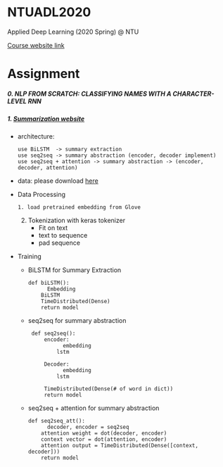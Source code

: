 # NTUADL2020

Applied Deep Learning (2020 Spring) @ NTU

[Course website link](https://www.csie.ntu.edu.tw/~miulab/s108-adl/syllabus?fbclid=IwAR1n5ldKrapBjMc6JV0uUkzU52SSzquBjk1cwh6kPHkS4v0d7TdPiyJm_f4)

# Assignment

  ##### 0. NLP FROM SCRATCH: CLASSIFYING NAMES WITH A CHARACTER-LEVEL RNN
  
  ##### 1. [Summarization website](https://www.csie.ntu.edu.tw/~miulab/s108-adl/A1)
  	
   - architecture:
    		
         use BiLSTM  -> summary extraction
         use seq2seq -> summary abstraction (encoder, decoder implement)
         use seq2seq + attention -> summary abstraction -> (encoder, decoder, attention)
     
   - data: please download [here](https://drive.google.com/drive/folders/1L_ayPqKlm6KmimjTHvheLQgm2EZfajh4)
      	
   - Data Processing
     
     	 1. load pretrained embedding from Glove
       2. Tokenization with keras tokenizer 
          - Fit on text
          - text to sequence
          - pad sequence
          
   - Training
   
     * BiLSTM for Summary Extraction
          
           def biLSTM():
           		 Embedding
               BiLSTM
               TimeDistributed(Dense)
               return model
     
     * seq2seq for summary abstraction
     		
            def seq2seq():
            	encoder:
                	  embedding
                    lstm
                
                Decoder:
                	  embedding
                    lstm
                
                TimeDistributed(Dense(# of word in dict))
                return model
      * seq2seq + attention for summary abstraction
      		
            def seq2seq_att():
             	  decoder, encoder = seq2seq
                attention weight = dot(decoder, encoder)
                context vector = dot(attention, encoder)                 
                attention output = TimeDistributed(Dense([context, decoder]))
                return model
           
     
           
         
         
  
     
   
  
